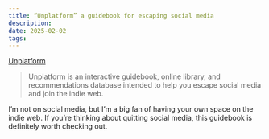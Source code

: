```yaml
---
title: “Unplatform” a guidebook for escaping social media
description:
date: 2025-02-02
tags:
---
```


[Unplatform](https://unplatform.fromthesuperhighway.com/)

> Unplatform is an interactive guidebook, online library, and recommendations database intended to help you escape social media and join the indie web.

I’m not on social media, but I’m a big fan of having your own space on the indie web. If you’re thinking about quitting social media, this guidebook is definitely worth checking out.
